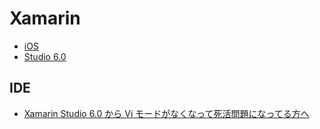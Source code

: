 # Xamarin

- [iOS](./iOS/README.md)
- [Studio 6.0](https://developer.xamarin.com/releases/studio/xamarin.studio_6.0/xamarin.studio_6.0/)

## IDE

- [Xamarin Studio 6.0 から Vi モードがなくなって死活問題になってる方へ](http://iseebi.hatenablog.com/entry/2016/06/09/021750)
